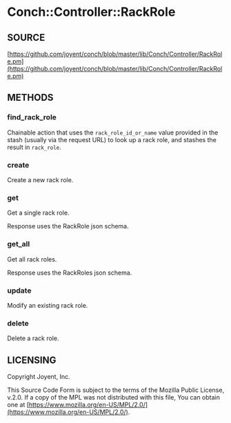 # Conch::Controller::RackRole

## SOURCE

[https://github.com/joyent/conch/blob/master/lib/Conch/Controller/RackRole.pm](https://github.com/joyent/conch/blob/master/lib/Conch/Controller/RackRole.pm)

## METHODS

### find\_rack\_role

Chainable action that uses the `rack_role_id_or_name` value provided in the stash (usually via
the request URL) to look up a rack role, and stashes the result in `rack_role`.

### create

Create a new rack role.

### get

Get a single rack role.

Response uses the RackRole json schema.

### get\_all

Get all rack roles.

Response uses the RackRoles json schema.

### update

Modify an existing rack role.

### delete

Delete a rack role.

## LICENSING

Copyright Joyent, Inc.

This Source Code Form is subject to the terms of the Mozilla Public License,
v.2.0. If a copy of the MPL was not distributed with this file, You can obtain
one at [https://www.mozilla.org/en-US/MPL/2.0/](https://www.mozilla.org/en-US/MPL/2.0/).
